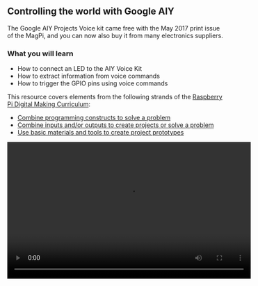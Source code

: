 ## Controlling the world with Google AIY

The Google AIY Projects Voice kit came free with the May 2017 print issue of the MagPi, and you can now also buy it from many electronics suppliers.

### What you will learn
- How to connect an LED to the AIY Voice Kit
- How to extract information from voice commands
- How to trigger the GPIO pins using voice commands

This resource covers elements from the following strands of the [Raspberry Pi Digital Making Curriculum](https://www.raspberrypi.org/curriculum/):

- [Combine programming constructs to solve a problem](https://www.raspberrypi.org/curriculum/programming/builder)
- [Combine inputs and/or outputs to create projects or solve a problem](https://www.raspberrypi.org/curriculum/physical-computing/builder)
- [Use basic materials and tools to create project prototypes](https://www.raspberrypi.org/curriculum/manufacture/creator)

<video width="560" height="315" controls>
<source src="images/completed.webm" type="video/webm">

If your browser does not support WebM video, try FireFox or Chrome.
</video>
